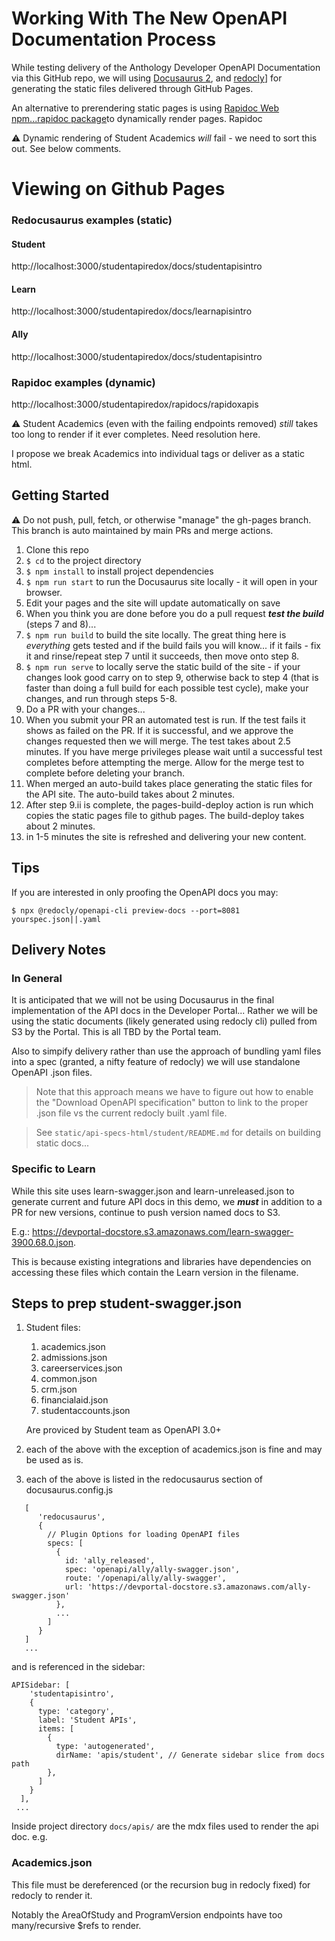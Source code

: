 # Working With The New OpenAPI Documentation Process

While testing delivery of the Anthology Developer OpenAPI Documentation via this GitHub repo, we will using [Docusaurus 2](https://docusaurus.io/), and [redocly](https://redocly.com)] for generating the static files delivered through GitHub Pages. 

An alternative to prerendering static pages is using [Rapidoc Web](https://rapidocweb.com) [npm...rapidoc package](https://www.npmjs.com/package/rapidoc)to dynamically render pages. Rapidoc 

:warning: Dynamic rendering of Student Academics *will* fail - we need to sort this out. See below comments. 

# Viewing on Github Pages

### Redocusaurus examples (static)
#### Student
http://localhost:3000/studentapiredox/docs/studentapisintro

#### Learn
http://localhost:3000/studentapiredox/docs/learnapisintro

#### Ally
http://localhost:3000/studentapiredox/docs/studentapisintro

### Rapidoc examples (dynamic)
http://localhost:3000/studentapiredox/rapidocs/rapidoxapis

:warning: Student Academics (even with the failing endpoints removed) *still* takes too long to render if it ever completes. Need resolution here. 

I propose we break Academics into individual tags or deliver as a static html.

## Getting Started

:warning: Do not push, pull, fetch, or otherwise "manage" the gh-pages branch. This branch is auto maintained by main PRs and merge actions.

1. Clone this repo
2. `$ cd` to the project directory
3. `$ npm install` to install project dependencies
4. `$ npm run start` to run the Docusaurus site locally - it will open in your browser. 
5. Edit your pages and the site will update automatically on save
6. When you think you are done before you do a pull request ***test the build*** (steps 7 and 8)...
7. `$ npm run build` to build the site locally. The great thing here is *everything* gets tested and if the build fails you will know... if it fails - fix it and rinse/repeat step 7 until it succeeds, then move onto step 8.
8. `$ npm run serve` to locally serve the static build of the site - if your changes look good carry on to step 9, otherwise back to step 4 (that is faster than doing a full build for each possible test cycle), make your changes, and run through steps 5-8.
9.  Do a PR with your changes...
   1.  When you submit your PR an automated test is run. If the test fails it shows as failed on the PR. If it is successful, and we approve the changes requested then we will merge. The test takes about 2.5 minutes. If you have merge privileges please wait until a successful test completes before attempting the merge. Allow for the merge test to complete before deleting your branch.
   2.  When merged an auto-build takes place generating the static files for the API site. The auto-build takes about 2 minutes.
   3.  After step 9.ii is complete, the pages-build-deploy action is run which copies the static pages file to github pages. The build-deploy takes about 2 minutes.
   4.  in 1-5 minutes the site is refreshed and delivering your new content.

## Tips
If you are interested in only proofing the OpenAPI docs you may:

`$ npx @redocly/openapi-cli preview-docs --port=8081 yourspec.json||.yaml`


## Delivery Notes

### In General
It is anticipated that we will not be using Docusaurus in the final implementation of the API docs in the Developer Portal... Rather we will be using the static documents (likely generated using redocly cli) pulled from S3 by the Portal. This is all TBD by the Portal team.

Also to simpify delivery rather than use the approach of bundling yaml files into a spec (granted, a nifty feature of redocly) we will use standalone OpenAPI .json files. 

>Note that this approach means we have to figure out how to enable the "Download OpenAPI specification" button to link to the proper .json file vs the current redocly built .yaml file. 

> See `static/api-specs-html/student/README.md` for details on building static docs...
 
### Specific to Learn
While this site uses learn-swagger.json and learn-unreleased.json to generate current and future API docs in this demo, we ***must*** in addition to a PR for new versions, continue to push version named docs to S3. 

E.g.: https://devportal-docstore.s3.amazonaws.com/learn-swagger-3900.68.0.json. 

This is because existing integrations and libraries have dependencies on accessing these files which contain the Learn version in the filename.


## Steps to prep student-swagger.json
1. Student files:
   1. academics.json
   2. admissions.json
   3. careerservices.json
   4. common.json
   5. crm.json
   6. financialaid.json
   7. studentaccounts.json

   Are proviced by Student team as OpenAPI 3.0+
2. each of the above with the exception of academics.json is fine and may be used as is.
3. each of the above is listed in the redocusaurus section of docusaurus.config.js
   
```
   [
      'redocusaurus',
      {
        // Plugin Options for loading OpenAPI files
        specs: [
          {
            id: 'ally_released',
            spec: 'openapi/ally/ally-swagger.json',
            route: '/openapi/ally/ally-swagger',
            url: 'https://devportal-docstore.s3.amazonaws.com/ally-swagger.json'
          },
          ...
        ]
      }
   ]
   ...
```
and is referenced in the sidebar:
```
APISidebar: [
    'studentapisintro',
    {
      type: 'category',
      label: 'Student APIs',
      items: [
        {
          type: 'autogenerated',
          dirName: 'apis/student', // Generate sidebar slice from docs path
        },
      ]
    }
  ],
 ...
 ```
 Inside project directory `docs/apis/` are the mdx files used to render the api doc. e.g.

### Academics.json
This file must be dereferenced (or the recursion bug in redocly fixed) for redocly to render it. 

Notably the AreaOfStudy and ProgramVersion endpoints have too many/recursive $refs to render.